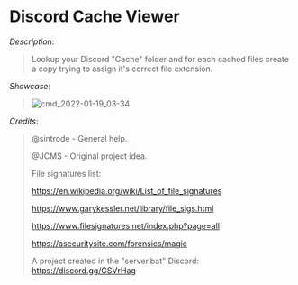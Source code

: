 # Discord Cache Viewer

*Description*:
> Lookup your Discord "Cache" folder and for each cached files create a copy trying to assign it's correct file extension.

*Showcase*:
> ![cmd_2022-01-19_03-34](https://user-images.githubusercontent.com/62464560/150054058-e3f8061a-0502-4032-93ee-26207897f8a1.png)

*Credits*:
> @sintrode - General help.
> 
> @JCMS - Original project idea.
> 
> File signatures list:
> 
> https://en.wikipedia.org/wiki/List_of_file_signatures
> 
> https://www.garykessler.net/library/file_sigs.html
> 
> https://www.filesignatures.net/index.php?page=all
> 
> https://asecuritysite.com/forensics/magic
> 
> A project created in the "server.bat" Discord: https://discord.gg/GSVrHag
